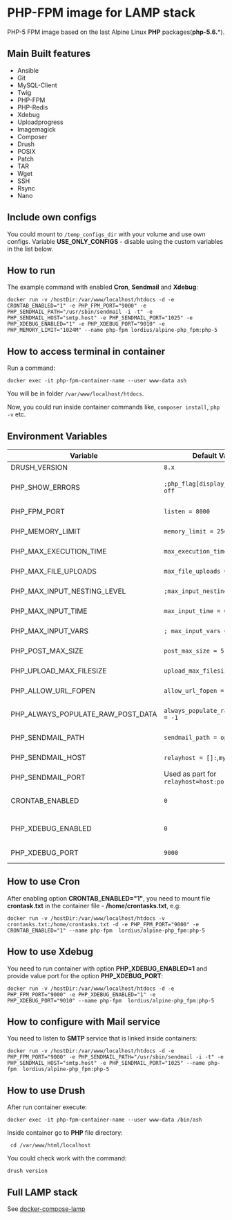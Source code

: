 # PHP-FPM image for LAMP stack
PHP-5 FPM image based on the last Alpine Linux **PHP** packages(**php-5.6.***).

## Main Built features
* Ansible
* Git
* MySQL-Client
* Twig
* PHP-FPM
* PHP-Redis
* Xdebug
* Uploadprogress
* Imagemagick
* Composer
* Drush
* POSIX
* Patch
* TAR
* Wget
* SSH
* Rsync
* Nano

## Include own configs
You could mount to `/temp_configs_dir` with your volume and use own configs. Variable **USE_ONLY_CONFIGS** - disable using the custom variables in the list below.

## How to run

The example command with enabled **Cron**, **Sendmail** and **Xdebug**:

`docker run -v /hostDir:/var/www/localhost/htdocs -d -e CRONTAB_ENABLED="1" -e PHP_FPM_PORT="9000" -e PHP_SENDMAIL_PATH="/usr/sbin/sendmail -i -t" -e PHP_SENDMAIL_HOST="smtp.host" -e PHP_SENDMAIL_PORT="1025" -e PHP_XDEBUG_ENABLED="1" -e PHP_XDEBUG_PORT="9010" -e PHP_MEMORY_LIMIT="1024M" --name php-fpm lordius/alpine-php_fpm:php-5`

## How to access terminal in container
Run a command:

`docker exec -it php-fpm-container-name --user www-data ash`

You will be in folder `/var/www/localhost/htdocs`.

Now, you could run inside container commands like, `composer install`, `php -v` etc.

## Environment Variables

| Variable                          | Default Value | Description |
| --------------------------------- | ------------- | ----------- |
| DRUSH_VERSION                                |   `8.x`                                    | Global Drupal Drush version                                                  |
| PHP_SHOW_ERRORS                              |   `;php_flag[display_errors] = off`        | Line *`php_flag[display_errors]`* in the **/etc/php5/php-fpm.conf**          |
| PHP_FPM_PORT                                 |   `listen = 8000`                          | Line *`listen`* in the **/etc/php5/php-fpm.conf**                            |
| PHP_MEMORY_LIMIT                             |   `memory_limit = 256M`                    | Line *`memory_limit`* in the **/etc/php5/php.ini**                           |
| PHP_MAX_EXECUTION_TIME                       |   `max_execution_time = 150`               | Line *`max_execution_time`* in the **/etc/php5/php.ini**                     |
| PHP_MAX_FILE_UPLOADS                         |   `max_file_uploads = 20`                  | Line *`max_file_uploads`* in the **/etc/php5/php.ini**                       |
| PHP_MAX_INPUT_NESTING_LEVEL                  |   `;max_input_nesting_level = 64`          | Line *`max_input_nesting_level`* in the **/etc/php5/php.ini**                |
| PHP_MAX_INPUT_TIME                           |   `max_input_time = 60`                    | Line *`max_input_time`* in the **/etc/php5/php.ini**                         |
| PHP_MAX_INPUT_VARS                           |   `; max_input_vars = 1000`                | Line *`max_input_vars`* in the **/etc/php5/php.ini**                         |
| PHP_POST_MAX_SIZE                            |   `post_max_size = 512M`                   | Line *`post_max_size`* in the **/etc/php5/php.ini**                          |
| PHP_UPLOAD_MAX_FILESIZE                      |   `upload_max_filesize = 512M`             | Line *`upload_max_filesize`* in the **/etc/php5/php.ini**                    |
| PHP_ALLOW_URL_FOPEN                          |   `allow_url_fopen = On`                   | Line *`allow_url_fopen`* in the **/etc/php5/php.ini**                        |
| PHP_ALWAYS_POPULATE_RAW_POST_DATA            |   `always_populate_raw_post_data = -1`     | Line *`always_populate_raw_post_data`* in the **/etc/php5/php.ini**          |
| PHP_SENDMAIL_PATH                            |   `sendmail_path = opensmtpd`              | Line *`sendmail_path`* in the **/etc/php5/php.ini**                          |
| PHP_SENDMAIL_HOST                            |   `relayhost = []:`,`myhostname =`         | Lines *`relayhost`*, *`myhostname`* in the **/etc/postfix/main.cf**          |
| PHP_SENDMAIL_PORT                            |   Used as part for `relayhost=host:port`   | Line *`relayhost`* in the **/etc/postfix/main.cf**                           |
| CRONTAB_ENABLED                              |   `0`                                      | Runs commands: `crontab /home/crontasks`, `/usr/sbin/crond -L 8`             |
| PHP_XDEBUG_ENABLED                           |   `0`                                      | Line `zend_extension = xdebug.so` in the **/etc/php5/conf.d/xdebug.ini**     |
| PHP_XDEBUG_PORT                              |   `9000`                                   | Line `xdebug.remote_port` in the **/etc/php5/conf.d/xdebug.ini**             |

## How to use Cron
After enabling option **CRONTAB_ENABLED="1"**, you need to mount file **crontask.txt** in the container file - **/home/crontasks.txt**, e.g:

`docker run -v /hostDir:/var/www/localhost/htdocs -v  crontasks.txt:/home/crontasks.txt -d -e PHP_FPM_PORT="9000" -e CRONTAB_ENABLED="1" --name php-fpm  lordius/alpine-php_fpm:php-5`

## How to use Xdebug
You need to run container with option **PHP_XDEBUG_ENABLED=1** and provide value port for the option **PHP_XDEBUG_PORT**:

`docker run -v /hostDir:/var/www/localhost/htdocs -d -e PHP_FPM_PORT="9000" -e PHP_XDEBUG_ENABLED="1" -e PHP_XDEBUG_PORT="9010" --name php-fpm  lordius/alpine-php_fpm:php-5`

## How to configure with Mail service
You need to listen to **SMTP** service that is linked inside containers:

`docker run -v /hostDir:/var/www/localhost/htdocs -d -e PHP_FPM_PORT="9000" -e PHP_SENDMAIL_PATH="/usr/sbin/sendmail -i -t" -e PHP_SENDMAIL_HOST="smtp.host" -e PHP_SENDMAIL_PORT="1025" --name php-fpm  lordius/alpine-php_fpm:php-5`

## How to use Drush

After run container execute:

`docker exec -it php-fpm-container-name --user www-data /bin/ash`

Inside container go to **PHP** file directory:

` cd /var/www/html/localhost`

You could check work with the command: 

`drush version`

## Full LAMP stack

See [docker-compose-lamp](https://github.com/a-kom/docker-compose-lamp)
